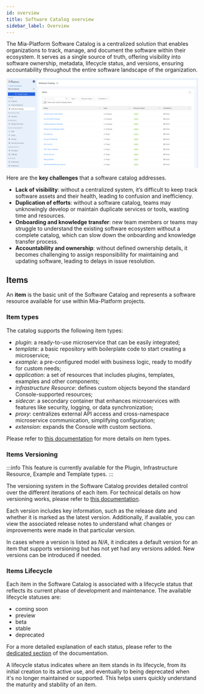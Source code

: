 ```yaml
---
id: overview
title: Software Catalog overview
sidebar_label: Overview
---
```

The Mia-Platform Software Catalog is a centralized solution that enables organizations to track, manage, and document the software within their ecosystem. It serves as a single source of truth, offering visibility into software ownership, metadata, lifecycle status, and versions, ensuring accountability throughout the entire software landscape of the organization.

![overview table](./img/table-overview.png)

Here are the **key challenges** that a software catalog addresses.

- **Lack of visibility**: without a centralized system, it’s difficult to keep track software assets and their health, leading to confusion and inefficiency.
- **Duplication of efforts**: without a software catalog, teams may unknowingly develop or maintain duplicate services or tools, wasting time and resources.
- **Onboarding and knowledge transfer**: new team members or teams may struggle to understand the existing software ecosystem without a complete catalog, which can slow down the onboarding and knowledge transfer process. 
- **Accountability and ownership**: without defined ownership details, it becomes challenging to assign responsibility for maintaining and updating software, leading to delays in issue resolution.

## Items

An **item** is the basic unit of the Software Catalog and represents a software resource available for use within Mia-Platform projects.

### Item types

The catalog supports the following item types:

- *plugin*: a ready-to-use microservice that can be easily integrated;
- *template*: a basic repository with boilerplate code to start creating a microservice;
- *example*: a pre-configured model with business logic, ready to modify for custom needs;
- *application*: a set of resources that includes plugins, templates, examples and other components;
- *infrastructure Resource*: defines custom objects beyond the standard Console-supported resources;
- *sidecar*: a secondary container that enhances microservices with features like security, logging, or data synchronization;
- *proxy*: centralizes external API access and cross-namespace microservice communication, simplifying configuration;
- *extension*: expands the Console with custom sections.

Please refer to [this documentation](/software-catalog/manage-items/overview.md#item-types) for more details on item types.

### Items Versioning

:::info
This feature is currently available for the Plugin, Infrastructure Resource, Example and Template types.
:::

The versioning system in the Software Catalog provides detailed control over the different iterations of each item. For technical details on how versioning works, please refer to [this documentation](/software-catalog/manage-items/overview.md#item-types).

Each version includes key information, such as the release date and whether it is marked as the latest version. Additionally, if available, you can view the associated release notes to understand what changes or improvements were made in that particular version.

In cases where a version is listed as *N/A*, it indicates a default version for an item that supports versioning but has not yet had any versions added. New versions can be introduced if needed.

### Items Lifecycle

Each item in the Software Catalog is associated with a lifecycle status that reflects its current phase of development and maintenance. The available lifecycle statuses are:

- coming soon
- preview
- beta
- stable
- deprecated

For a more detailed explanation of each status, please refer to the [dedicated section](/software-catalog/manage-items/overview.md#the-release-stage-of-an-item) of the documentation.

A lifecycle status indicates where an item stands in its lifecycle, from its initial creation to its active use, and eventually to being deprecated when it's no longer maintained or supported. This helps users quickly understand the maturity and stability of an item.
